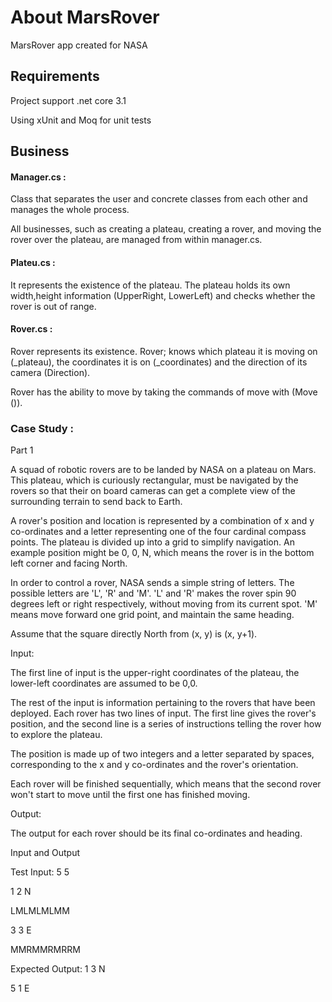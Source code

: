 # About MarsRover
MarsRover app created for NASA

## Requirements
Project support .net core 3.1

Using xUnit and Moq for unit tests

## Business

#### Manager.cs :
Class that separates the user and concrete classes from each other and manages the whole process.

All businesses, such as creating a plateau, creating a rover, and moving the rover over the plateau, are managed from within manager.cs.


#### Plateu.cs :
It represents the existence of the plateau. The plateau holds its own width,height information (UpperRight, LowerLeft) and checks whether the rover is out of range.

#### Rover.cs : 

Rover represents its existence. Rover; knows which plateau it is moving on (_plateau), the coordinates it is on (_coordinates) and the direction of its camera (Direction).

Rover has the ability to move by taking the commands of move with (Move ()).

### Case Study : 


Part 1

A squad of robotic rovers are to be landed by NASA on a plateau on Mars. This plateau, which is curiously rectangular, must be navigated by the rovers so that their on board cameras can get a complete view of the surrounding terrain to send back to Earth.

A rover's position and location is represented by a combination of x and y co-ordinates and a letter representing one of the four cardinal compass points. The plateau is divided up into a grid to simplify navigation. An example position might be 0, 0, N, which means the rover is in the bottom left corner and facing North.

In order to control a rover, NASA sends a simple string of letters. The possible letters are 'L', 'R' and 'M'. 'L' and 'R' makes the rover spin 90 degrees left or right respectively, without moving from its current spot. 'M' means move forward one grid point, and maintain the same heading.

Assume that the square directly North from (x, y) is (x, y+1).

Input:

The first line of input is the upper-right coordinates of the plateau, the lower-left coordinates are assumed to be 0,0.

The rest of the input is information pertaining to the rovers that have been deployed. Each rover has two lines of input. The first line gives the rover's position, and the second line is a series of instructions telling the rover how to explore the plateau.

The position is made up of two integers and a letter separated by spaces, corresponding to the x and y co-ordinates and the rover's orientation.

Each rover will be finished sequentially, which means that the second rover won't start to move until the first one has finished moving.

Output:

The output for each rover should be its final co-ordinates and heading.

Input and Output

Test Input: 5 5

1 2 N

LMLMLMLMM

3 3 E

MMRMMRMRRM

Expected Output: 1 3 N

5 1 E



